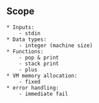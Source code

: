 ## Scope

    * Inputs:
        - stdin
    * Data types:
        - integer (machine size)
    * Functions:
        - pop & print
        - stack print
        - plus
    * VM memory allocation:
        - fixed
    * error handling:
        - immediate fail
